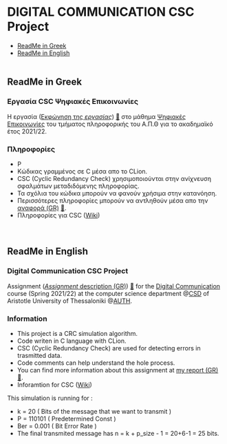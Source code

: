# DIGITAL COMMUNICATION CSC Project

- [ReadMe in Greek](https://github.com/tsingi-chris/Digital-Comunication-CSC/blob/master/README.md#readme-in-greek)
- [ReadMe in English](https://github.com/tsingi-chris/Digital-Comunication-CSC/blob/master/README.md#readme-in-english)
<br /><br />
## ReadMe in Greek

### Εργασία CSC Ψηφιακές Επικοινωνίες 
H εργασία ([Εκφώνηση της *εργασίας*](https://github.com/tsingi-chris/Digital-Comunication-CSC/blob/master/DC-PROJECT-2021-2022.pdf)) [💾](https://github.com/tsingi-chris/Digital-Comunication-CSC/raw/master/DC-PROJECT-2021-2022.pdf) στο μάθημα [Ψηφιακές Επικοινωνίες](https://elearning.auth.gr/course/view.php?id=4101) του τμήματος πληροφορικής του Α.Π.Θ για το ακαδημαϊκό έτος 2021/22. <br/>

### Πληροφορίες
- P
- Κώδικας γραμμένος σε C μέσα απο το CLion.
- CSC (Cyclic Redundancy Check) χρησιμοποιούνται στην ανίχνευση σφαλμάτων μεταδιδόμενης πληροφορίας.
- Τα σχόλια του κώδικα μπορούν να φανούν χρήσιμα στην κατανόηση.
- Περισσότερες πληροφορίες μπορούν να αντληθούν μέσα απο την [αναφορά (GR)](https://github.com/tsingi-chris/Digital-Comunication-CSC/blob/master/DC-CSC%20REPORT.pdf) [💾](https://github.com/tsingi-chris/Digital-Comunication-CSC/raw/master/DC-CSC%20REPORT.pdf).
- Πληροφορίες για CSC ([Wiki](https://en.wikipedia.org/wiki/Cyclic_redundancy_check))
<br /> <br /> <br />

## ReadMe in English

### Digital Communication CSC Project
Assignment ([*Assignment* description (GR)](https://github.com/tsingi-chris/Digital-Comunication-CSC/blob/master/DC-PROJECT-2021-2022.pdf))  [💾](https://github.com/tsingi-chris/Digital-Comunication-CSC/raw/master/DC-PROJECT-2021-2022.pdf) for the [Digital Communication](https://elearning.auth.gr/course/view.php?id=4101) course (Spring 2021/22) at the computer science department @[CSD](https://www.csd.auth.gr/en/) of Aristotle University of Thessaloniki @[AUTH](https://www.auth.gr/en/). 

### Information
- This project is a CRC simulation algorithm.
- Code writen in C language with CLion.
- CSC (Cyclic Redundancy Check) are used for detecting errors in trasmitted data.
- Code comments can help understand the hole process.
- You can find more information about this assignment at [my report (GR)](https://github.com/tsingi-chris/Digital-Comunication-CSC/blob/master/DC-CSC%20REPORT.pdf) [💾](https://github.com/tsingi-chris/Digital-Comunication-CSC/raw/master/DC-CSC%20REPORT.pdf).
- Inforamtion for CSC ([Wiki](https://en.wikipedia.org/wiki/Cyclic_redundancy_check))

This simulation is running for :
- k = 20 ( Bits of the message that we want to transmit )
- P = 110101  ( Predetermined Const )
- Ber = 0.001 ( Bit Error Rate )
- The final transmited message has n = k + p_size - 1 = 20+6-1 = 25 bits. 

